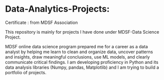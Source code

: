 
# Data-Analytics-Projects:
Certificate : from MDSF Association

This repository is mainly for projects I have done under MDSF-Data Science Project.

MDSF online data science program prepared me for a career as a data analyst by helping me learn to clean and organize data, uncover patterns and insights, draw meaningful conclusions, use ML models, and clearly communicate critical findings. I am developing proficiency in Python and its data analysis libraries (Numpy, pandas, Matplotlib) and I am trying to build a portfolio of projects.
